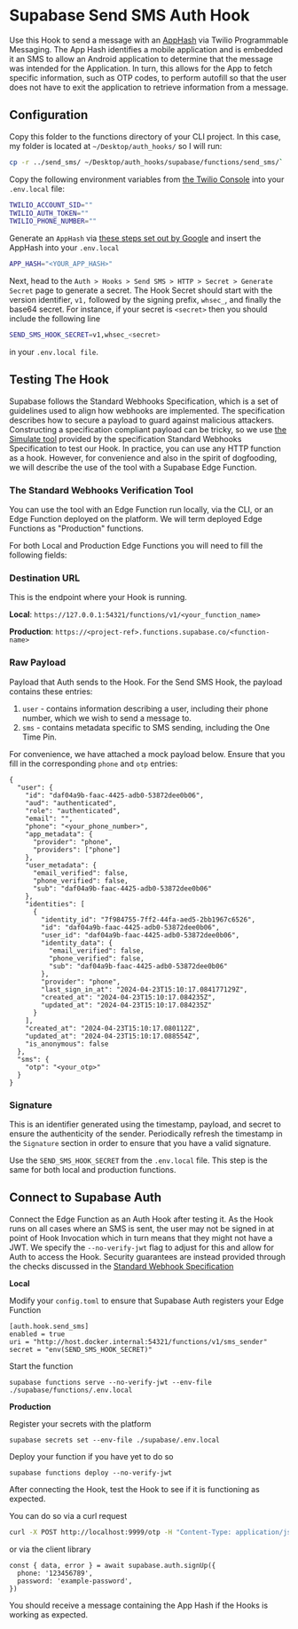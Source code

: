 # Supabase Send SMS Auth Hook

Use this Hook to send a message with an [AppHash](https://developers.google.com/identity/sms-retriever/verify#computing_your_apps_hash_string) via Twilio Programmable Messaging. The App Hash identifies a mobile application and is embedded it an SMS to allow an Android application to determine that the message was intended for the Application. In turn, this allows for the App to fetch specific information, such as OTP codes, to perform autofill so that the user does not have to exit the application to retrieve information from a message.



## Configuration

Copy this folder to the functions directory of your CLI project. In this case, my folder is located at `~/Desktop/auth_hooks/` so I will run:

```bash
cp -r ../send_sms/ ~/Desktop/auth_hooks/supabase/functions/send_sms/`
```

Copy the following environment variables from [the Twilio Console](https://console.twilio.com/) into your `.env.local` file:

```bash
TWILIO_ACCOUNT_SID=""
TWILIO_AUTH_TOKEN=""
TWILIO_PHONE_NUMBER=""
```

Generate an `AppHash` via [these steps set out by Google](https://developers.google.com/identity/sms-retriever/verify#computing_your_apps_hash_string) and insert the AppHash into your `.env.local`

```bash
APP_HASH="<YOUR_APP_HASH>"
```

Next, head to the `Auth > Hooks > Send SMS > HTTP > Secret > Generate Secret` page to generate a secret. The Hook Secret should start with the version identifier, `v1,` followed by the signing prefix, `whsec_`, and finally the base64 secret. For instance, if your secret is `<secret>` then  you should include the following line

```bash
SEND_SMS_HOOK_SECRET=v1,whsec_<secret>
```

in your `.env.local file`.


## Testing The Hook

Supabase follows the Standard Webhooks Specification, which is a set of guidelines used to align how webhooks are implemented. The specification describes how to secure a payload to guard against malicious attackers. Constructing a specification compliant payload can be tricky, so we use [the Simulate tool](https://www.standardwebhooks.com/simulate) provided by the specification Standard Webhooks Specification to test our Hook. In practice, you can use any HTTP function as a hook. However, for convenience and also in the spirit of dogfooding, we will describe the use of the tool with a Supabase Edge Function.


### The Standard Webhooks Verification Tool

You can use the tool with an Edge Function run locally, via the CLI, or an Edge Function deployed on the platform. We will term deployed Edge Functions as "Production" functions. 

For both Local and Production Edge Functions you will need to fill the following fields:

### Destination URL

This is the endpoint where your Hook is running.

**Local**: `https://127.0.0.1:54321/functions/v1/<your_function_name>`

**Production**: `https://<project-ref>.functions.supabase.co/<function-name>`

### Raw Payload

Payload that Auth sends to the Hook. For the Send SMS Hook, the payload contains these entries:

1. `user` - contains information describing a user, including their phone number, which we wish to send a message to.
2. `sms` - contains metadata specific to SMS sending, including the One Time Pin.

For convenience, we have attached a mock payload below. Ensure that you fill in the corresponding `phone` and `otp` entries:

```
{
  "user": {
    "id": "daf04a9b-faac-4425-adb0-53872dee0b06",
    "aud": "authenticated",
    "role": "authenticated",
    "email": "",
    "phone": "<your_phone_number>",
    "app_metadata": {
      "provider": "phone",
      "providers": ["phone"]
    },
    "user_metadata": {
      "email_verified": false,
      "phone_verified": false,
      "sub": "daf04a9b-faac-4425-adb0-53872dee0b06"
    },
    "identities": [
      {
        "identity_id": "7f984755-7ff2-44fa-aed5-2bb1967c6526",
        "id": "daf04a9b-faac-4425-adb0-53872dee0b06",
        "user_id": "daf04a9b-faac-4425-adb0-53872dee0b06",
        "identity_data": {
          "email_verified": false,
          "phone_verified": false,
          "sub": "daf04a9b-faac-4425-adb0-53872dee0b06"
        },
        "provider": "phone",
        "last_sign_in_at": "2024-04-23T15:10:17.084177129Z",
        "created_at": "2024-04-23T15:10:17.084235Z",
        "updated_at": "2024-04-23T15:10:17.084235Z"
      }
    ],
    "created_at": "2024-04-23T15:10:17.080112Z",
    "updated_at": "2024-04-23T15:10:17.088554Z",
    "is_anonymous": false
  },
  "sms": {
    "otp": "<your_otp>"
  }
}
```

### Signature

This is an identifier generated using the timestamp, payload, and secret to ensure the authenticity of the sender. Periodically refresh the timestamp in the `Signature` section in order to ensure that you have a valid signature. 

Use the `SEND_SMS_HOOK_SECRET` from the `.env.local` file. This step is the same for both local and production functions.



## Connect to Supabase Auth

Connect the Edge Function as an Auth Hook after testing it. As the Hook runs on all cases where an SMS is sent, the user may not be signed in at point of Hook Invocation which in turn means that they might not have a JWT. We specify the `--no-verify-jwt` flag to adjust for this and allow for Auth to access the Hook. Security guarantees are instead provided through the checks discussed in the [Standard Webhook Specification](https://github.com/standard-webhooks/standard-webhooks/blob/main/spec/standard-webhooks.md)


**Local**

Modify your `config.toml` to ensure that Supabase Auth registers your Edge Function

```
[auth.hook.send_sms]
enabled = true
uri = "http://host.docker.internal:54321/functions/v1/sms_sender"
secret = "env(SEND_SMS_HOOK_SECRET)"
```


Start the function
```
supabase functions serve --no-verify-jwt --env-file ./supabase/functions/.env.local
```


**Production**

Register your secrets with the platform

```
supabase secrets set --env-file ./supabase/.env.local
```

Deploy your function if you have yet to do so

```
supabase functions deploy --no-verify-jwt
```

After connecting the Hook, test the Hook to see if it is functioning as expected.

You can do so via a curl request

```bash
curl -X POST http://localhost:9999/otp -H "Content-Type: application/json" -d '{"phone": "<your_phone_number>"}'
```

or via the client library

```
const { data, error } = await supabase.auth.signUp({
  phone: '123456789',
  password: 'example-password',
})
```

You should receive a message containing the App Hash if the Hooks is working as expected. 
